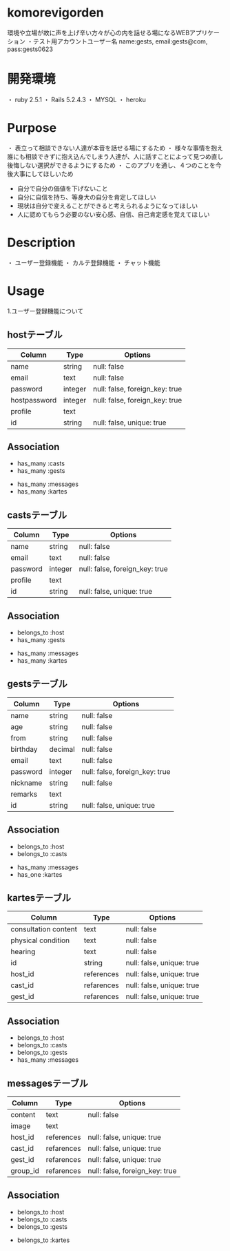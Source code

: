 # komorevigorden

環境や立場が故に声を上げ辛い方々が心の内を話せる場になるWEBアプリケーション
・テスト用アカウントユーザー名 name:gests, email:gests@com, pass:gests0623


# 開発環境
・ ruby 2.5.1
・ Rails 5.2.4.3
・ MYSQL
・ heroku


# Purpose
・ 表立って相談できない人達が本音を話せる場にするため
・ 様々な事情を抱え誰にも相談できずに抱え込んでしまう人達が、人に話すことによって見つめ直し後悔しない選択ができるようにするため
・ このアプリを通し、４つのことを今後大事にしてほしいため
   * 自分で自分の価値を下げないこと
   * 自分に自信を持ち、等身大の自分を肯定してほしい
   * 現状は自分で変えることができると考えられるようになってほしい
   * 人に認めてもらう必要のない安心感、自信、自己肯定感を覚えてほしい


# Description
・ ユーザー登録機能
・ カルテ登録機能
・ チャット機能


# Usage

1.ユーザー登録機能について























## hostテーブル
|Column|Type|Options|
|------|----|-------|
|name|string|null: false|
|email|text|null: false|
|password|integer|null: false, foreign_key: true|
|hostpassword|integer|null: false, foreign_key: true|
|profile|text||
|id|string|null: false, unique: true|

## Association
- has_many :casts
- has_many :gests
<!-- - has_many :groups, through: :groups_users
- has_many :groups_users -->
- has_many :messages
- has_many :kartes



## castsテーブル
|Column|Type|Options|
|------|----|-------|
|name|string|null: false|
|email|text|null: false|
|password|integer|null: false, foreign_key: true|
|profile|text||
|id|string|null: false, unique: true|

## Association
- belongs_to :host
- has_many :gests
<!-- - has_many :groups, through: :groups_users
- has_many :groups_users -->
- has_many :messages
- has_many :kartes



## gestsテーブル
|Column|Type|Options|
|------|----|-------|
|name|string|null: false|
|age|string|null: false|
|from|string|null: false|
|birthday|decimal|null: false|
|email|text|null: false|
|password|integer|null: false, foreign_key: true|
|nickname|string|null: false|
|remarks|text||
|id|string|null: false, unique: true|

## Association
- belongs_to :host
- belongs_to :casts
<!-- - has_many :groups, through: :groups_users
- has_many :groups_users -->
- has_many :messages
- has_one :kartes



<!-- ## groups_usersテーブル

|Column|Type|Options|
|------|----|-------|
|host_id|integer|null: false, foreign_key: true|
|casts_id|integer|null: false, foreign_key: true|
|gests_id|integer|null: false, foreign_key: true|

### Association
- belongs_to :group
- belongs_to :host
- belongs_to :casts
- belongs_to :gests



## groupsテーブル
|Column|Type|Options|
|------|----|-------|
|name|string|null: false|
### Association
- has_many :host,through: :groups_users
- has_many :casts,through: :groups_users
- has_many :gests,through: :groups_users
- has_many :groups_users
- has_many :messages
- has_many :kartes -->



## kartesテーブル
|Column|Type|Options|
|------|----|-------|
|consultation content|text|null: false|
|physical condition|text|null: false|
|hearing|text|null: false|
|id|string|null: false, unique: true|
|host_id|references|null: false, unique: true|
|cast_id|refarences|null: false, unique: true|
|gest_id|refarences|null: false, unique: true|

## Association
- belongs_to :host
- belongs_to :casts
- belongs_to :gests
- has_many :messages



## messagesテーブル
|Column|Type|Options|
|------|----|-------|
|content|text|null: false|
|image|text||
|host_id|references|null: false, unique: true|
|cast_id|refarences|null: false, unique: true|
|gest_id|refarences|null: false, unique: true|
|group_id|refarences|null: false, foreign_key: true|
## Association
- belongs_to :host
- belongs_to :casts
- belongs_to :gests
<!-- - belongs_to :group -->
- belongs_to :kartes

